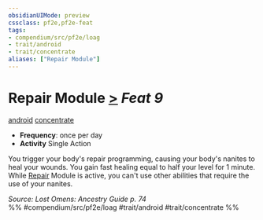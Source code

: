 ```yaml
---
obsidianUIMode: preview
cssclass: pf2e,pf2e-feat
tags:
- compendium/src/pf2e/loag
- trait/android
- trait/concentrate
aliases: ["Repair Module"]
---
```

# Repair Module  [>](rules/core-rulebook/chapter-9-playing-the-game.md#Actions "Single Action") *Feat 9*  
[android](rules/traits/android-loag.md "Android Ancestry & Heritage Trait")  [concentrate](rules/traits/concentrate.md "Concentrate Action & Ability Trait")  

- **Frequency**: once per day
- **Activity** Single Action

You trigger your body's repair programming, causing your body's nanites to heal your wounds. You gain fast healing equal to half your level for 1 minute. While [Repair](rules/actions/repair.md) Module is active, you can't use other abilities that require the use of your nanites.

*Source: Lost Omens: Ancestry Guide p. 74*  
%% #compendium/src/pf2e/loag #trait/android #trait/concentrate %%